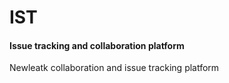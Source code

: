 # IST
#### Issue tracking and collaboration platform

Newleatk collaboration and issue tracking platform
